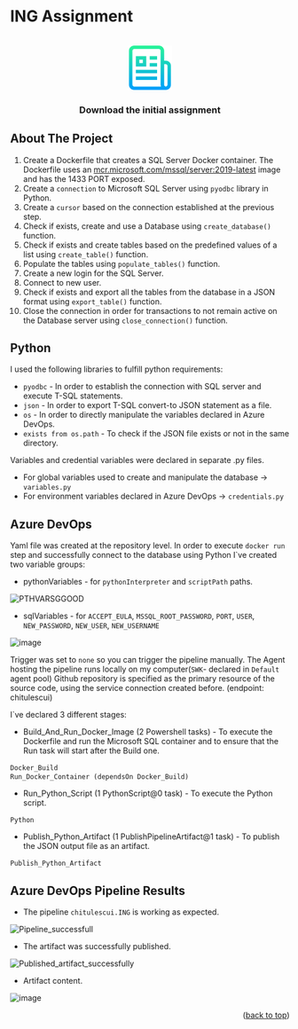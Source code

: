 # ING Assignment
<br />
<div align="center">
  <a href="https://github.com/chitulescui/ING/blob/main/Assignment%20-%20DevOps%20FlexING.docx">
    <img src="images/logo.png" alt="Logo" width="80" height="80">
  </a>

  <h3 align="center">Download the initial assignment</h3>
</div>

<!-- ABOUT THE PROJECT -->
## About The Project
1. Create a Dockerfile that creates a SQL Server Docker container. The Dockerfile uses an <a href="https://hub.docker.com/r/microsoft/mssql-server">mcr.microsoft.com/mssql/server:2019-latest</a> image and has the 1433 PORT exposed. 
2. Create a `connection` to Microsoft SQL Server using `pyodbc` library in Python.
3. Create a `cursor` based on the connection established at the previous step.
5. Check if exists, create and use a Database using `create_database()` function.
6. Check if exists and create tables based on the predefined values of a list using `create_table()` function.
7. Populate the tables using `populate_tables()` function.
8. Create a new login for the SQL Server.
9. Connect to new user.
10. Check if exists and export all the tables from the database in a JSON format using `export_table()` function.
11. Close the connection in order for transactions to not remain active on the Database server using `close_connection()` function. 

## Python
I used the following libraries to fulfill python requirements: 
* `pyodbc` - In order to establish the connection with SQL server and execute T-SQL statements. 
* `json` - In order to export T-SQL convert-to JSON statement as a file. 
* `os` - In order to directly manipulate the variables declared in Azure DevOps.
* `exists from os.path` - To check if the JSON file exists or not in the same directory.

Variables and credential variables were declared in separate .py files.
* For global variables used to create and manipulate the database -> `variables.py`
* For environment variables declared in Azure DevOps -> `credentials.py`

## Azure DevOps
Yaml file was created at the repository level. In order to execute `docker run` step and successfully connect to the database using Python I`ve created two variable groups:
* pythonVariables - for `pythonInterpreter` and `scriptPath` paths.
  
![PTHVARSGGOOD](https://github.com/chitulescui/ING/assets/93248891/07d39114-a300-497a-8c90-d4c720f1e48c)

* sqlVariables - for `ACCEPT_EULA`, `MSSQL_ROOT_PASSWORD`, `PORT`, `USER`, `NEW_PASSWORD`, `NEW_USER`, `NEW_USERNAME`

![image](https://github.com/chitulescui/ING/assets/93248891/e3c9afaf-a449-41ed-b4ab-7758df3a8d72)

Trigger was set to `none` so you can trigger the pipeline manually.
The Agent hosting the pipeline runs locally on my computer(`SWK`- declared in `Default` agent pool) 
Github repository is specified as the primary resource of the source code, using the service connection created before. (endpoint: chitulescui)

I`ve declared 3 different stages: 
* Build_And_Run_Docker_Image (2 Powershell tasks) - To execute the Dockerfile and run the Microsoft SQL container and to ensure that the Run task will start after the Build one. 
```
Docker_Build
Run_Docker_Container (dependsOn Docker_Build)
```
* Run_Python_Script (1 PythonScript@0 task) - To execute the Python script.
```
Python
```
* Publish_Python_Artifact (1 PublishPipelineArtifact@1 task) - To publish the JSON output file as an artifact. 
```
Publish_Python_Artifact
```
## Azure DevOps Pipeline Results
* The pipeline `chitulescui.ING` is working as expected.

![Pipeline_successfull](https://github.com/chitulescui/ING/assets/93248891/bab578d8-4f47-4645-bd0e-1fb7f81cfc52)

* The artifact was successfully published. 

![Published_artifact_successfully](https://github.com/chitulescui/ING/assets/93248891/0cd5123b-b36b-44ba-a487-24b8a2918be3)

* Artifact content.

![image](https://github.com/chitulescui/ING/assets/93248891/855b2403-605a-49e0-a4d6-97fcae14a268)


<p align="right">(<a href="#readme-top">back to top</a>)</p>
